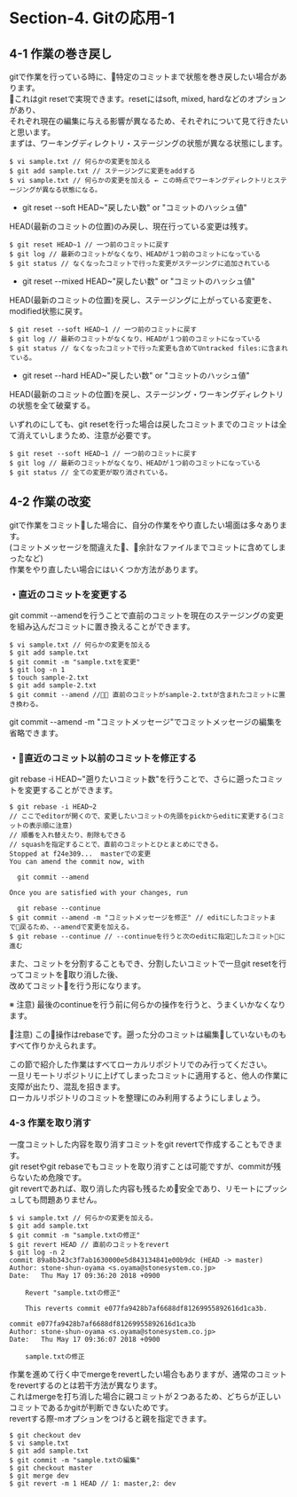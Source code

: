 # Section-4. Gitの応用-1

## 4-1 作業の巻き戻し

gitで作業を行っている時に、特定のコミットまで状態を巻き戻したい場合があります。  
これはgit resetで実現できます。resetにはsoft, mixed, hardなどのオプションがあり、  
それぞれ現在の編集に与える影響が異なるため、それぞれについて見て行きたいと思います。  
まずは、ワーキングディレクトリ・ステージングの状態が異なる状態にします。  

```
$ vi sample.txt // 何らかの変更を加える
$ git add sample.txt // ステージングに変更をaddする
$ vi sample.txt // 何らかの変更を加える ← この時点でワーキングディレクトリとステージングが異なる状態になる。  
```

- git reset --soft HEAD~"戻したい数" or "コミットのハッシュ値"

HEAD(最新のコミットの位置)のみ戻し、現在行っている変更は残す。

```
$ git reset HEAD~1 // 一つ前のコミットに戻す
$ git log // 最新のコミットがなくなり、HEADが１つ前のコミットになっている
$ git status // なくなったコミットで行った変更がステージングに追加されている
```

- git reset --mixed HEAD~"戻したい数" or "コミットのハッシュ値"

HEAD(最新のコミットの位置)を戻し、ステージングに上がっている変更を、modified状態に戻す。  

```
$ git reset --soft HEAD~1 // 一つ前のコミットに戻す
$ git log // 最新のコミットがなくなり、HEADが１つ前のコミットになっている
$ git status // なくなったコミットで行った変更も含めてUntracked files:に含まれている。
```

- git reset --hard HEAD~"戻したい数" or "コミットのハッシュ値"

HEAD(最新のコミットの位置)を戻し、ステージング・ワーキングディレクトリの状態を全て破棄する。  

いずれのにしても、git resetを行った場合は戻したコミットまでのコミットは全て消えていしまうため、注意が必要です。

```
$ git reset --soft HEAD~1 // 一つ前のコミットに戻す
$ git log // 最新のコミットがなくなり、HEADが１つ前のコミットになっている
$ git status // 全ての変更が取り消されている。
```

## 4-2 作業の改変

gitで作業をコミットした場合に、自分の作業をやり直したい場面は多々あります。  
(コミットメッセージを間違えた、余計なファイルまでコミットに含めてしまったなど)  
作業をやり直したい場合にはいくつか方法があります。  

### ・直近のコミットを変更する  

git commit --amendを行うことで直前のコミットを現在のステージングの変更を組み込んだコミットに置き換えることができます。  

```
$ vi sample.txt // 何らかの変更を加える
$ git add sample.txt
$ git commit -m "sample.txtを変更"
$ git log -n 1
$ touch sample-2.txt
$ git add sample-2.txt
$ git commit --amend // 直前のコミットがsample-2.txtが含まれたコミットに置き換わる。
```

git commit --amend -m "コミットメッセージ"でコミットメッセージの編集を省略できます。  

### ・直近のコミット以前のコミットを修正する  

git rebase -i HEAD~"遡りたいコミット数"を行うことで、さらに遡ったコミットを変更することができます。  

```
$ git rebase -i HEAD~2
// ここでeditorが開くので、変更したいコミットの先頭をpickからeditに変更する(コミットの表示順に注意)
// 順番を入れ替えたり、削除もできる
// squashを指定することで、直前のコミットとひとまとめにできる。
Stopped at f24e309...  masterでの変更
You can amend the commit now, with

  git commit --amend 

Once you are satisfied with your changes, run

  git rebase --continue
$ git commit --amend -m "コミットメッセージを修正" // editにしたコミットまで戻るため、--amendで変更を加える。
$ git rebase --continue // --continueを行うと次のeditに指定したコミットに進む
```

また、コミットを分割することもでき、分割したいコミットで一旦git resetを行ってコミットを取り消した後、  
改めてコミットを行う形になります。

※ 注意) 最後のcontinueを行う前に何らかの操作を行うと、うまくいかなくなります。

注意) この操作はrebaseです。遡った分のコミットは編集していないものもすべて作りかえられます。  

この節で紹介した作業はすべてローカルリポジトリでのみ行ってください。  
一旦リモートリポジトリに上げてしまったコミットに適用すると、他人の作業に支障が出たり、混乱を招きます。  
ローカルリポジトリのコミットを整理にのみ利用するようにしましょう。  

### 4-3 作業を取り消す

一度コミットした内容を取り消すコミットをgit revertで作成することもできます。  
git resetやgit rebaseでもコミットを取り消すことは可能ですが、commitが残らないため危険です。  
git revertであれば、取り消した内容も残るため安全であり、リモートにプッシュしても問題ありません。  

```
$ vi sample.txt // 何らかの変更を加える。
$ git add sample.txt
$ git commit -m "sample.txtの修正"
$ git revert HEAD // 直前のコミットをrevert
$ git log -n 2
commit 89a8b343c3f7ab1630000e5d843134841e00b9dc (HEAD -> master)
Author: stone-shun-oyama <s.oyama@stonesystem.co.jp>
Date:   Thu May 17 09:36:20 2018 +0900

    Revert "sample.txtの修正"

    This reverts commit e077fa9428b7af6688df81269955892616d1ca3b.

commit e077fa9428b7af6688df81269955892616d1ca3b
Author: stone-shun-oyama <s.oyama@stonesystem.co.jp>
Date:   Thu May 17 09:36:07 2018 +0900

    sample.txtの修正
```

作業を進めて行く中でmergeをrevertしたい場合もありますが、通常のコミットをrevertするのとは若干方法が異なります。  
これはmergeを打ち消した場合に親コミットが２つあるため、どちらが正しいコミットであるかgitが判断できないためです。  
revertする際-mオプションをつけると親を指定できます。  

```
$ git checkout dev
$ vi sample.txt
$ git add sample.txt
$ git commit -m "sample.txtの編集"
$ git checkout master
$ git merge dev
$ git revert -m 1 HEAD // 1: master,2: dev
```